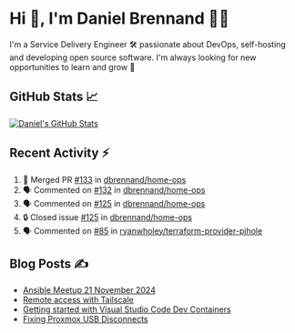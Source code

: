 # Hi 👋, I'm Daniel Brennand 👨‍💻

I'm a Service Delivery Engineer 🛠 passionate about DevOps, self-hosting and developing open source software. I'm always looking for new opportunities to learn and grow 🌱

## GitHub Stats 📈

[![Daniel's GitHub Stats](https://github-readme-stats.vercel.app/api?username=dbrennand&show_icons=true&count_private=true&hide_border=true&theme=dark)](https://github.com/anuraghazra/github-readme-stats)

## Recent Activity ⚡

<!--START_SECTION:activity-->
1. 🎉 Merged PR [#133](https://github.com/dbrennand/home-ops/pull/133) in [dbrennand/home-ops](https://github.com/dbrennand/home-ops)
2. 🗣 Commented on [#132](https://github.com/dbrennand/home-ops/issues/132#issuecomment-2677963105) in [dbrennand/home-ops](https://github.com/dbrennand/home-ops)
3. 🗣 Commented on [#125](https://github.com/dbrennand/home-ops/issues/125#issuecomment-2677961373) in [dbrennand/home-ops](https://github.com/dbrennand/home-ops)
4. 🔒 Closed issue [#125](https://github.com/dbrennand/home-ops/issues/125) in [dbrennand/home-ops](https://github.com/dbrennand/home-ops)
5. 🗣 Commented on [#85](https://github.com/ryanwholey/terraform-provider-pihole/issues/85#issuecomment-2676709896) in [ryanwholey/terraform-provider-pihole](https://github.com/ryanwholey/terraform-provider-pihole)
<!--END_SECTION:activity-->

## Blog Posts ✍

<!-- BLOG-POST-LIST:START -->
- [Ansible Meetup 21 November 2024](https://danielbrennand.com/blog/ansible-meetup-21-november/)
- [Remote access with Tailscale](https://danielbrennand.com/blog/tailscale/)
- [Getting started with Visual Studio Code Dev Containers](https://danielbrennand.com/blog/vscode-dev-containers/)
- [Fixing Proxmox USB Disconnects](https://danielbrennand.com/blog/proxmox-fix-usb-disconnect/)
<!-- BLOG-POST-LIST:END -->
